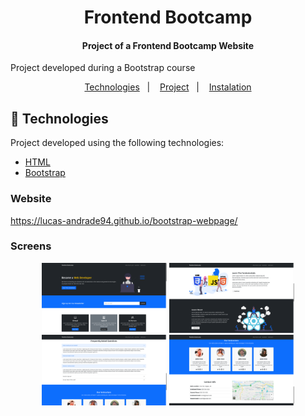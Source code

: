 <h1 align="center">
    Frontend Bootcamp
</h1>

<h4 align="center">
  	Project of a Frontend Bootcamp Website
</h4>

<p>Project developed during a Bootstrap course</p>

<p align="center">
	<a href="#-technologies">Technologies</a>&nbsp;&nbsp;&nbsp;|&nbsp;&nbsp;&nbsp;
	<a href="#-project">Project</a>&nbsp;&nbsp;&nbsp;|&nbsp;&nbsp;&nbsp;
	<a href="#-instalation">Instalation</a>
</p>

## 🤖 Technologies

Project developed using the following technologies:

- [HTML](https://developer.mozilla.org/en-US/docs/Web/HTML)
- [Bootstrap](https://getbootstrap.com/)

### Website

https://lucas-andrade94.github.io/bootstrap-webpage/

### Screens

<div align="center">
    <img alt="Home Screen" title="Home Screen" src=".github\screen-1.png?raw=true" width="200px" />
		<img alt="Home Screen" title="Home Screen" src=".github\screen-2.png?raw=true" width="200px" />
		<img alt="Home Screen" title="Home Screen" src=".github\screen-3.png?raw=true" width="200px" />
		<img alt="Home Screen" title="Home Screen" src=".github\screen-4.png?raw=true" width="200px" />
</div>
